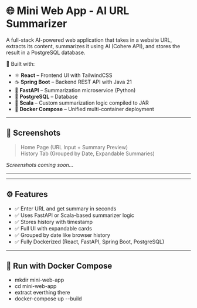 # 🌐 Mini Web App - AI URL Summarizer

A full-stack AI-powered web application that takes in a website URL, extracts its content, summarizes it using AI (Cohere API), and stores the result in a PostgreSQL database.

🚀 Built with:

- ⚛️ **React** – Frontend UI with TailwindCSS
- ☕ **Spring Boot** – Backend REST API with Java 21
- 🐍 **FastAPI** – Summarization microservice (Python)
- 🐘 **PostgreSQL** – Database
- 🔗 **Scala** – Custom summarization logic compiled to JAR
- 🐳 **Docker Compose** – Unified multi-container deployment

---

## 📸 Screenshots

> Home Page (URL Input + Summary Preview)  
> History Tab (Grouped by Date, Expandable Summaries)

*Screenshots coming soon...*

---


---

## ⚙️ Features

- ✅ Enter URL and get summary in seconds
- ✅ Uses FastAPI or Scala-based summarizer logic
- ✅ Stores history with timestamp
- ✅ Full UI with expandable cards
- ✅ Grouped by date like browser history
- ✅ Fully Dockerized (React, FastAPI, Spring Boot, PostgreSQL)

---

## 🐳 Run with Docker Compose

- mkdir mini-web-app
- cd mini-web-app
- extract everthing there
- docker-compose up --build


